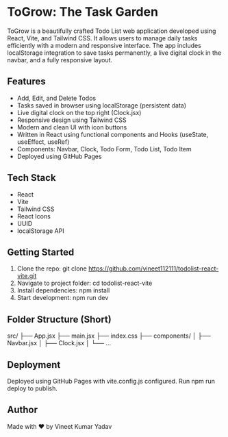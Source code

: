 # ToGrow: The Task Garden

ToGrow is a beautifully crafted Todo List web application developed using React, Vite, and Tailwind CSS. It allows users to manage daily tasks efficiently with a modern and responsive interface. The app includes localStorage integration to save tasks permanently, a live digital clock in the navbar, and a fully responsive layout.

## Features

- Add, Edit, and Delete Todos
- Tasks saved in browser using localStorage (persistent data)
- Live digital clock on the top right (Clock.jsx)
- Responsive design using Tailwind CSS
- Modern and clean UI with icon buttons
- Written in React using functional components and Hooks (useState, useEffect, useRef)
- Components: Navbar, Clock, Todo Form, Todo List, Todo Item
- Deployed using GitHub Pages

## Tech Stack

- React
- Vite
- Tailwind CSS
- React Icons
- UUID
- localStorage API

## Getting Started

1. Clone the repo: git clone https://github.com/vineet112111/todolist-react-vite.git
2. Navigate to project folder: cd todolist-react-vite
3. Install dependencies: npm install
4. Start development: npm run dev

## Folder Structure (Short)

src/
├── App.jsx
├── main.jsx
├── index.css
├── components/
│   ├── Navbar.jsx
│   ├── Clock.jsx
│   └── ...

## Deployment

Deployed using GitHub Pages with vite.config.js configured. Run npm run deploy to publish.

## Author

Made with ❤️ by Vineet Kumar Yadav
